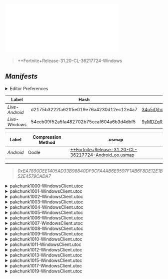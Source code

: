 <a href="#manifests">
  <img style="pointer-events: none" src="https://raw.githubusercontent.com/Tectors/fn-archive/master/.github/source/dependents/gen.31.20.svg" width="360" height="155"\>
</a>

 >  
  
  > ++Fortnite+Release-31.20-CL-36217724-Windows

## *Manifests*
<details>
  <summary>Editor Preferences</summary>

 > 
    ((Value="0x2C029947F8114A6E38BD9A4D83DCF7F6CAEC4AD14CEE7EBC015982FF26033523",Guid="003C8A31FF60E8C3BDBF4FB76A7CC4B8"),(Value="0x771B5F45A05F7958B93FA17734051005AD6524AF1E77EF0729E50D23CCD83411",Guid="15AA9676F80B50171D3C21E3020906B3"),(Value="0x51102F751931D43910BC0DADF758E846D4FB3F333C3853FD2B0A0C9C3D1826DF",Guid="174B492A98CE7D4047C016C29EF7D86D"),(Value="0x7E0BA3CF60EBC6C3C6FD220B714163F3342D29EE0041C2AE294AB15F75576C1C",Guid="2BEE5F951D6A3AA790943B18CE43C474"),(Value="0x7ACC4F45572E8109B4B71460C764CA75DE5E5FF6C2D7EA29AED65323BFF00BFF",Guid="527F2B6C4F2C5163258E0DB828A68B6B"),(Value="0xF5A0A4ECEBBEBC373082A61A099CAF0C55CD862CC319086FE5B90F7C793BA11A",Guid="5B7B9F3A14035E5B3984266770BD2CBA"),(Value="0xA028E5CA50C4A1D1E74F2F5BC59D4A4FDF437DB921B23C3CDFDCA6A353BDD6E5",Guid="6204514DD102F27477CE0D7A811CBBE5"),(Value="0x300E441E049CDFE588CD8946E6DD0C7DCE2CA2C545E539D50C24CA706E4AC8BD",Guid="664AE10E66BFDC167AE20432295E8F7F"),(Value="0x78E97FA16C507DB718C50B638C4C81ED229718D24B1B0AD6553E098209404996",Guid="6F9CD990050CE04CE577325C3A6FFC81"),(Value="0xDA90D268FF188321A0AA5B8BD2DE762D2B5C39FE4EDAA43F6C0F58D84C2924D3",Guid="856E286187F84C14D7808F68B4F04154"),(Value="0xAECDF13AFE72A43C7D31BBACEB31B44030FE8CD1173BBBA5A5AE8066BA75A8F1",Guid="95E3B6C026DC5455DCF2CEFE2C20C998"),(Value="0xA6948535FD648488EE1F591EEFF02AC1EAEE489C3C5A03F62F2DC20226911AA1",Guid="9FF6F385935B70741BCE31AD20DC71E3"),(Value="0xFE08E444D01584CB169613E45FAD4BCC090A14CA9D3F273D9CD1A0BBE6A11DDF",Guid="AB2F922860753269B1C2335CE5C0DD5D"),(Value="0xF7B0E14225E08C48C66D73F83BD476688328CF6E8C34FAF8B92277907C69CEDF",Guid="BBF6A8617FF257E7E4E0A36D174F975F"),(Value="0x53E5012DF616913E487AD51DF43AE8B412AB93C933A618FA5DDD0536F96FDE40",Guid="C76B70EC836344CCFB8762C4747B4263"),(Value="0x90AF3CA8F4CAFD01F7321B179EE79047D96247F5C078587234491600538BBF33",Guid="D71B95B305E6875284CDF3F28DBDC2AF"),(Value="0x3694D5F8D9E6CBFE9015681CFA1EBDBAD7202C515FC6F1FD9CA17D4E6DE23278",Guid="EB06D2E764EF6E03658811E0A1B7BBC9"))
</details>

| Label | Hash | Route |
| - | - | - |
| *Live-Android* | d2175b3222fa62ff5e019e76a4230d12ec12e4a7 | [34u5iDjho9QfVJb2ikC7JJcVpb9eXQ](https://github.com/Tectors/fn-archive/blob/master/manifests/34u5iDjho9QfVJb2ikC7JJcVpb9eXQ.manifest) |
| *Live-Windows* | 54ecb09f52a5fa482702b75ccaf604a6b3d4dbf5 | [9yMDZqRnEQwqlv0yc0iwpol993FZgg](https://github.com/Tectors/fn-archive/blob/master/manifests/9yMDZqRnEQwqlv0yc0iwpol993FZgg.manifest) |


| Label | Compression Method | .usmap |
| - | - | - |
| *Android* | Oodle | [++Fortnite+Release-31.20-CL-36217724-Android_oo.usmap](https://github.com/Tectors/fn-archive/blob/master/manifests/mappings/++Fortnite+Release-31.20-CL-36217724-Android_oo.usmap) |

---

> *0xEA7890DEE1405AD33B98840DF9CFA4AB6E9597F1AB6F8DE12E1B52E4579CADA7*

<details>
  <summary>pakchunk1000-WindowsClient.utoc</summary>

 > 
    0x2C029947F8114A6E38BD9A4D83DCF7F6CAEC4AD14CEE7EBC015982FF26033523
    KEYCHAIN: 003C8A31FF60E8C3BDBF4FB76A7CC4B8:LAKZR/gRSm44vZpNg9z39srsStFM7n68AVmC/yYDNSM=

  </details>

<details>
  <summary>pakchunk1001-WindowsClient.utoc</summary>

 > 
    0x771B5F45A05F7958B93FA17734051005AD6524AF1E77EF0729E50D23CCD83411
    KEYCHAIN: 15AA9676F80B50171D3C21E3020906B3:dxtfRaBfeVi5P6F3NAUQBa1lJK8ed+8HKeUNI8zYNBE=

  </details>

<details>
  <summary>pakchunk1002-WindowsClient.utoc</summary>

 > 
    0x51102F751931D43910BC0DADF758E846D4FB3F333C3853FD2B0A0C9C3D1826DF
    KEYCHAIN: 174B492A98CE7D4047C016C29EF7D86D:URAvdRkx1DkQvA2t91joRtT7PzM8OFP9KwoMnD0YJt8=

  <img src="https://raw.githubusercontent.com/Tectors/fn-archive/master/.github/source/dependents/referred/EID_Snippet_Sync_Owned.svg" width="100"> <img src="https://raw.githubusercontent.com/Tectors/fn-archive/master/.github/source/dependents/referred/EID_Snippet_Sync_Follower.svg" width="100"> <img src="https://raw.githubusercontent.com/Tectors/fn-archive/master/.github/source/dependents/referred/EID_Snippet_Sync.svg" width="100"> <img src="https://raw.githubusercontent.com/Tectors/fn-archive/master/.github/source/dependents/referred/EID_Snippet_Owned_Follower.svg" width="100"> <img src="https://raw.githubusercontent.com/Tectors/fn-archive/master/.github/source/dependents/referred/EID_Snippet.svg" width="100"> 
</details>

<details>
  <summary>pakchunk1003-WindowsClient.utoc</summary>

 > 
    0x7E0BA3CF60EBC6C3C6FD220B714163F3342D29EE0041C2AE294AB15F75576C1C
    KEYCHAIN: 2BEE5F951D6A3AA790943B18CE43C474:fgujz2DrxsPG/SILcUFj8zQtKe4AQcKuKUqxX3VXbBw=

  <img src="https://raw.githubusercontent.com/Tectors/fn-archive/master/.github/source/dependents/referred/EID_Disband.svg" width="100"> 
</details>

<details>
  <summary>pakchunk1004-WindowsClient.utoc</summary>

 > 
    0x7ACC4F45572E8109B4B71460C764CA75DE5E5FF6C2D7EA29AED65323BFF00BFF
    KEYCHAIN: 527F2B6C4F2C5163258E0DB828A68B6B:esxPRVcugQm0txRgx2TKdd5eX/bC1+oprtZTI7/wC/8=

  <img src="https://raw.githubusercontent.com/Tectors/fn-archive/master/.github/source/dependents/referred/Wrap_ElegantLily.svg" width="100"> <img src="https://raw.githubusercontent.com/Tectors/fn-archive/master/.github/source/dependents/referred/Backpack_ElegantLilyCharm.svg" width="100"> 
</details>

<details>
  <summary>pakchunk1005-WindowsClient.utoc</summary>

 > 
    0xF5A0A4ECEBBEBC373082A61A099CAF0C55CD862CC319086FE5B90F7C793BA11A
    KEYCHAIN: 5B7B9F3A14035E5B3984266770BD2CBA:9aCk7Ou+vDcwgqYaCZyvDFXNhizDGQhv5bkPfHk7oRo=

  <img src="https://raw.githubusercontent.com/Tectors/fn-archive/master/.github/source/dependents/referred/Wrap_MiddleSock.svg" width="100"> <img src="https://raw.githubusercontent.com/Tectors/fn-archive/master/.github/source/dependents/referred/Pickaxe_MiddleSock.svg" width="100"> <img src="https://raw.githubusercontent.com/Tectors/fn-archive/master/.github/source/dependents/referred/Glider_MiddleSock.svg" width="100"> <img src="https://raw.githubusercontent.com/Tectors/fn-archive/master/.github/source/dependents/referred/EID_MiddleSock.svg" width="100"> <img src="https://raw.githubusercontent.com/Tectors/fn-archive/master/.github/source/dependents/referred/Character_MiddleSock.svg" width="100"> <img src="https://raw.githubusercontent.com/Tectors/fn-archive/master/.github/source/dependents/referred/Backpack_MiddleSock.svg" width="100"> 
</details>

<details>
  <summary>pakchunk1006-WindowsClient.utoc</summary>

 > 
    0xA028E5CA50C4A1D1E74F2F5BC59D4A4FDF437DB921B23C3CDFDCA6A353BDD6E5
    KEYCHAIN: 6204514DD102F27477CE0D7A811CBBE5:oCjlylDEodHnTy9bxZ1KT99Dfbkhsjw839ymo1O91uU=

  <img src="https://raw.githubusercontent.com/Tectors/fn-archive/master/.github/source/dependents/referred/EID_Distraught.svg" width="100"> 
</details>

<details>
  <summary>pakchunk1007-WindowsClient.utoc</summary>

 > 
    0x300E441E049CDFE588CD8946E6DD0C7DCE2CA2C545E539D50C24CA706E4AC8BD
    KEYCHAIN: 664AE10E66BFDC167AE20432295E8F7F:MA5EHgSc3+WIzYlG5t0Mfc4sosVF5TnVDCTKcG5KyL0=

  <img src="https://raw.githubusercontent.com/Tectors/fn-archive/master/.github/source/dependents/referred/Wrap_SweetLetter.svg" width="100"> <img src="https://raw.githubusercontent.com/Tectors/fn-archive/master/.github/source/dependents/referred/Pickaxe_SweetLetter.svg" width="100"> <img src="https://raw.githubusercontent.com/Tectors/fn-archive/master/.github/source/dependents/referred/Character_SweetLetter.svg" width="100"> <img src="https://raw.githubusercontent.com/Tectors/fn-archive/master/.github/source/dependents/referred/Backpack_SweetLetter.svg" width="100"> 
</details>

<details>
  <summary>pakchunk1008-WindowsClient.utoc</summary>

 > 
    0x78E97FA16C507DB718C50B638C4C81ED229718D24B1B0AD6553E098209404996
    KEYCHAIN: 6F9CD990050CE04CE577325C3A6FFC81:eOl/oWxQfbcYxQtjjEyB7SKXGNJLGwrWVT4JgglASZY=

  <img src="https://raw.githubusercontent.com/Tectors/fn-archive/master/.github/source/dependents/referred/EID_Chorus.svg" width="100"> 
</details>

<details>
  <summary>pakchunk1009-WindowsClient.utoc</summary>

 > 
    0xDA90D268FF188321A0AA5B8BD2DE762D2B5C39FE4EDAA43F6C0F58D84C2924D3
    KEYCHAIN: 856E286187F84C14D7808F68B4F04154:2pDSaP8YgyGgqluL0t52LStcOf5O2qQ/bA9Y2EwpJNM=

  </details>

<details>
  <summary>pakchunk1010-WindowsClient.utoc</summary>

 > 
    0xAECDF13AFE72A43C7D31BBACEB31B44030FE8CD1173BBBA5A5AE8066BA75A8F1
    KEYCHAIN: 95E3B6C026DC5455DCF2CEFE2C20C998:rs3xOv5ypDx9Mbus6zG0QDD+jNEXO7ulpa6AZrp1qPE=

  <img src="https://raw.githubusercontent.com/Tectors/fn-archive/master/.github/source/dependents/referred/EID_Encounter.svg" width="100"> 
</details>

<details>
  <summary>pakchunk1011-WindowsClient.utoc</summary>

 > 
    0xA6948535FD648488EE1F591EEFF02AC1EAEE489C3C5A03F62F2DC20226911AA1
    KEYCHAIN: 9FF6F385935B70741BCE31AD20DC71E3:ppSFNf1khIjuH1ke7/AqweruSJw8WgP2Ly3CAiaRGqE=

  </details>

<details>
  <summary>pakchunk1012-WindowsClient.utoc</summary>

 > 
    0xFE08E444D01584CB169613E45FAD4BCC090A14CA9D3F273D9CD1A0BBE6A11DDF
    KEYCHAIN: AB2F922860753269B1C2335CE5C0DD5D:/gjkRNAVhMsWlhPkX61LzAkKFMqdPyc9nNGgu+ahHd8=

  <img src="https://raw.githubusercontent.com/Tectors/fn-archive/master/.github/source/dependents/referred/EID_Melody.svg" width="100"> 
</details>

<details>
  <summary>pakchunk1013-WindowsClient.utoc</summary>

 > 
    0xF7B0E14225E08C48C66D73F83BD476688328CF6E8C34FAF8B92277907C69CEDF
    KEYCHAIN: BBF6A8617FF257E7E4E0A36D174F975F:97DhQiXgjEjGbXP4O9R2aIMoz26MNPr4uSJ3kHxpzt8=

  <img src="https://raw.githubusercontent.com/Tectors/fn-archive/master/.github/source/dependents/referred/Wrap_CattleJar.svg" width="100"> <img src="https://raw.githubusercontent.com/Tectors/fn-archive/master/.github/source/dependents/referred/Pickaxe_CattleJar.svg" width="100"> <img src="https://raw.githubusercontent.com/Tectors/fn-archive/master/.github/source/dependents/referred/EID_CattleJar.svg" width="100"> 
</details>

<details>
  <summary>pakchunk1015-WindowsClient.utoc</summary>

 > 
    0x53E5012DF616913E487AD51DF43AE8B412AB93C933A618FA5DDD0536F96FDE40
    KEYCHAIN: C76B70EC836344CCFB8762C4747B4263:U+UBLfYWkT5IetUd9DrotBKrk8kzphj6Xd0FNvlv3kA=

  <img src="https://raw.githubusercontent.com/Tectors/fn-archive/master/.github/source/dependents/referred/EID_Dignified.svg" width="100"> 
</details>

<details>
  <summary>pakchunk1017-WindowsClient.utoc</summary>

 > 
    0x90AF3CA8F4CAFD01F7321B179EE79047D96247F5C078587234491600538BBF33
    KEYCHAIN: D71B95B305E6875284CDF3F28DBDC2AF:kK88qPTK/QH3MhsXnueQR9liR/XAeFhyNEkWAFOLvzM=

  </details>

<details>
  <summary>pakchunk1019-WindowsClient.utoc</summary>

 > 
    0x3694D5F8D9E6CBFE9015681CFA1EBDBAD7202C515FC6F1FD9CA17D4E6DE23278
    KEYCHAIN: EB06D2E764EF6E03658811E0A1B7BBC9:NpTV+Nnmy/6QFWgc+h69utcgLFFfxvH9nKF9Tm3iMng=

  <img src="https://raw.githubusercontent.com/Tectors/fn-archive/master/.github/source/dependents/referred/EID_Canine.svg" width="100"> 
</details>

